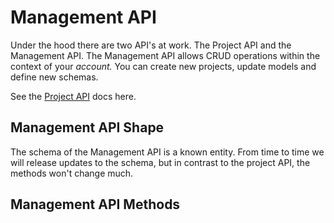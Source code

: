 # Management API
Under the hood there are two API's at work. The Project API and the Management API. The Management API allows CRUD operations within the context of your _account._ You can create new projects, update models and define new schemas.

See the [Project API](./project-api.md) docs here.

## Management API Shape
The schema of the Management API is a known entity. From time to time we will release updates to the schema, but in contrast to the project API, the methods won't change much.

## Management API Methods